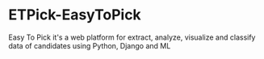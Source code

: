 # ETPick-EasyToPick
Easy To Pick it's a web platform for extract, analyze, visualize and classify data of candidates using Python, Django and ML
